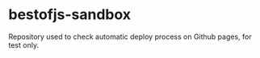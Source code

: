 # bestofjs-sandbox
Repository used to check automatic deploy process on Github pages, for test only.
